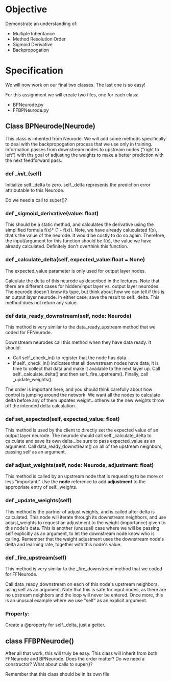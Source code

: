 # Objective

Demonstrate an understanding of:

* Multiple Inheritance
* Method Resolution Order
* Sigmoid Derivative
* Backpropogation

# Specification

We will now work on our final two classes. The last one is so easy!

For this assignment we will create two files, one for each class:
* BPNeurode.py
* FFBPNeurode.py

## Class BPNeurode(Neurode)

This class is inherited from Neurode. We will add some methods specifically to deal with the backpropogation process that we use only in training. Information passes from downstream nodes to upstream nodes ("right to left") with ths goal of adjusting the weights to make a better prediction with the next feedforward pass.

### def \__init\__(self)

Initialize self._delta to zero. self._delta represents the prediction error attributable to this Neurode.

Do we need a call to super()?

### def _sigmoid_derivative(value: float)

This should be a static method, and calculates the derivative using the simplified formula f(x)* (1 - f(x)). Note, we have already caluculated f(x), that's the value of the neurode. It would be costly to do so again. Therefore, the input/argument for this function should be f(x), the value we have already calculated. Definitely don't overthink this function.

### def _calculate_delta(self, expected_value:float = None)

The expected_value parameter is only used for output layer nodes.

Calculate the delta of this neurode as described in the lectures. Note that there are different cases for hidden/input layer vs. output layer neurodes. The neurode doesn't know its type, but think about how we can tell if this is an output layer neurode. In either case, save the result to self._delta. This method does not return any value.

### def data_ready_downstream(self, node: Neurode)

This method is very similar to the data_ready_upstream method that we coded for FFNeurode.

Downstream neurodes call this method when they have data ready. It should:

* Call self._check_in() to register that the node has data.
* If self._check_in() indicates that all downstream nodes have data, it is time to collect that data and make it available to the next layer up. Call self._calculate_delta() and then self._fire_upstream(). Finally, call _update_weights(). 

The order is important here, and you should think carefully about how control is jumping around the network. We want all the nodes to calculate delta before any of them updates weight...otherwise the new weights throw off the intended delta calculation.

### def set_expected(self, expected_value: float)

This method is used by the client to directly set the expected value of an output layer neurode. The neurode should call self._calculate_delta to calculate and save its own delta...be sure to pass expected_value as an argument. Call data_ready_downstream() on all of the upstream neighbors, passing self as an argument.

### def adjust_weights(self, node: Neurode, adjustment: float)

This method is called by an upstream node that is requesting to be more or less "important." Use the **node** reference to add **adjustment** to the appropriate entry of self._weights.

### def _update_weights(self)

This method is the partner of adjust weights, and is called after delta is calculated. This node will iterate through its downstream neighbors, and use adjust_weights to request an adjustment to the weight (importance) given to this node's data. This is another (unusual) case where we will be passing self explicitly as an argument, to let the downstream node know who is calling. Remember that the weight adjustment uses the downstream node's delta and learning rate, together with this node's value.

### def _fire_upstream(self)

This method is very similar to the _fire_downstream method that we coded for FFNeurode.

Call data_ready_downstream on each of this node's upstream neighbors, using self as an argument. Note that this is safe for input nodes, as there are no upstream neighbors and the loop will never be entered. Once more, this is an unusual example where we use "self" as an explicit argument.

### Property:

Create a @property for self._delta, just a getter.

## class FFBPNeurode()

After all that work, this will truly be easy. This class will inherit from both FFNeurode and BPNeurode. Does the order matter? Do we need a constructor? What about calls to super()?

Remember that this class should be in its own file.

